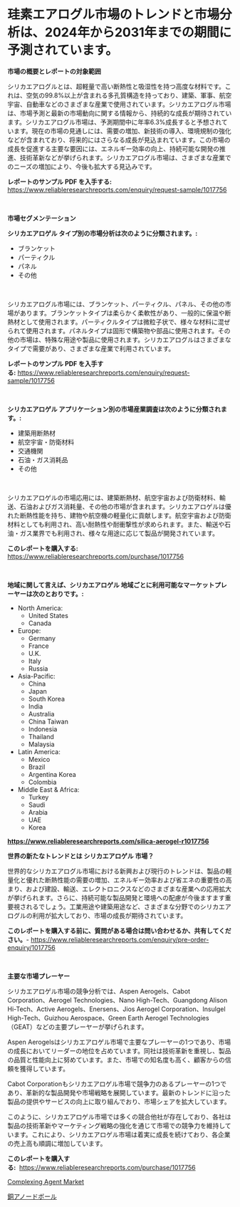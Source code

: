 <p><h1>珪素エアログル市場のトレンドと市場分析は、2024年から2031年までの期間に予測されています。</h1></p><p><strong>市場の概要とレポートの対象範囲</strong></p>
<p><p>シリカエアログルとは、超軽量で高い断熱性と吸湿性を持つ高度な材料です。これは、空気の99.8%以上が含まれる多孔質構造を持っており、建築、軍事、航空宇宙、自動車などのさまざまな産業で使用されています。シリカエアログル市場は、市場予測と最新の市場動向に関する情報から、持続的な成長が期待されています。シリカエアログル市場は、予測期間中に年率6.3%成長すると予想されています。現在の市場の見通しには、需要の増加、新技術の導入、環境規制の強化などが含まれており、将来的にはさらなる成長が見込まれています。この市場の成長を促進する主要な要因には、エネルギー効率の向上、持続可能な開発の推進、技術革新などが挙げられます。シリカエアログル市場は、さまざまな産業でのニーズの増加により、今後も拡大する見込みです。</p></p>
<p><strong>レポートのサンプル PDF を入手する:</strong> <a href="https://www.reliableresearchreports.com/enquiry/request-sample/1017756">https://www.reliableresearchreports.com/enquiry/request-sample/1017756</a></p>
<p>&nbsp;</p>
<p><strong>市場セグメンテーション</strong></p>
<p><strong>シリカエアロゲル タイプ別の市場分析は次のように分類されます。:</strong></p>
<p><ul><li>ブランケット</li><li>パーティクル</li><li>パネル</li><li>その他</li></ul></p>
<p>&nbsp;</p>
<p><p>シリカエアログル市場には、ブランケット、パーティクル、パネル、その他の市場があります。ブランケットタイプは柔らかく柔軟性があり、一般的に保温や断熱材として使用されます。パーティクルタイプは微粒子状で、様々な材料に混ぜられて使用されます。パネルタイプは固形で構築物や部品に使用されます。その他の市場は、特殊な用途や製品に使用されます。シリカエアログルはさまざまなタイプで需要があり、さまざまな産業で利用されています。</p></p>
<p><strong>レポートのサンプル PDF を入手する:</strong>&nbsp;<a href="https://www.reliableresearchreports.com/enquiry/request-sample/1017756">https://www.reliableresearchreports.com/enquiry/request-sample/1017756</a></p>
<p>&nbsp;</p>
<p><strong> シリカエアロゲル アプリケーション別の市場産業調査は次のように分類されます。:</strong></p>
<p><ul><li>建築用断熱材</li><li>航空宇宙・防衛材料</li><li>交通機関</li><li>石油・ガス消耗品</li><li>その他</li></ul></p>
<p>&nbsp;</p>
<p><p>シリカエアロゲルの市場応用には、建築断熱材、航空宇宙および防衛材料、輸送、石油およびガス消耗量、その他の市場が含まれます。シリカエアロゲルは優れた断熱性能を持ち、建物や航空機の軽量化に貢献します。航空宇宙および防衛材料としても利用され、高い耐熱性や耐衝撃性が求められます。また、輸送や石油・ガス業界でも利用され、様々な用途に応じて製品が開発されています。</p></p>
<p><strong>このレポートを購入する:</strong>&nbsp; <a href="https://www.reliableresearchreports.com/purchase/1017756">https://www.reliableresearchreports.com/purchase/1017756</a></p>
<p>&nbsp;</p>
<p><strong>地域に関して言えば、シリカエアロゲル 地域ごとに利用可能なマーケットプレーヤーは次のとおりです。:</strong></p>
<p><ul>
    <li>
        North America:
        <ul>
            <li>United States</li>
            <li>Canada</li>
        </ul>
    </li>
    <li>
        Europe:
        <ul>
            <li>Germany</li>
            <li>France</li>
            <li>U.K.</li>
            <li>Italy</li>
            <li>Russia</li>
        </ul>
    </li>
    <li>
        Asia-Pacific:
        <ul>
            <li>China</li>
            <li>Japan</li>
            <li>South Korea</li>
            <li>India</li>
            <li>Australia</li>
            <li>China Taiwan</li>
            <li>Indonesia</li>
            <li>Thailand</li>
            <li>Malaysia</li>
        </ul>
    </li>
    <li>
        Latin America:
        <ul>
            <li>Mexico</li>
            <li>Brazil</li>
            <li>Argentina Korea</li>
            <li>Colombia</li>
        </ul>
    </li>
    <li>
        Middle East & Africa:
        <ul>
            <li>Turkey</li>
            <li>Saudi</li>
            <li>Arabia</li>
            <li>UAE</li>
            <li>Korea</li>
        </ul>
    </li>
    </ul></p>
<p><strong><a href="https://www.reliableresearchreports.com/silica-aerogel-r1017756">https://www.reliableresearchreports.com/silica-aerogel-r1017756</a></strong>&nbsp;</p>
<p><strong>世界の新たなトレンドとは シリカエアロゲル 市場？</strong></p>
<p><p>世界的なシリカエアログル市場における新興および現行のトレンドは、製品の軽量化と優れた断熱性能の需要の増加、エネルギー効率および省エネの重要性の高まり、および建設、輸送、エレクトロニクスなどのさまざまな産業への応用拡大が挙げられます。さらに、持続可能な製品開発と環境への配慮が今後ますます重要視されるでしょう。工業用途や建築用途など、さまざまな分野でのシリカエアログルの利用が拡大しており、市場の成長が期待されています。</p></p>
<p><strong>このレポートを購入する前に、質問がある場合は問い合わせるか、共有してください。</strong>- <a href="https://www.reliableresearchreports.com/enquiry/pre-order-enquiry/1017756">https://www.reliableresearchreports.com/enquiry/pre-order-enquiry/1017756</a></p>
<p>&nbsp;</p>
<p><strong>主要な市場プレーヤー</strong></p>
<p><p>シリカエアロゲル市場の競争分析では、Aspen Aerogels、Cabot Corporation、Aerogel Technologies、Nano High-Tech、Guangdong Alison Hi-Tech、Active Aerogels、Enersens、Jios Aerogel Corporation、Insulgel High-Tech、Guizhou Aerospace、Green Earth Aerogel Technologies（GEAT）などの主要プレーヤーが挙げられます。</p><p>Aspen Aerogelsはシリカエアロゲル市場で主要なプレーヤーの1つであり、市場の成長においてリーダーの地位を占めています。同社は技術革新を重視し、製品の品質と性能向上に努めています。また、市場での知名度も高く、顧客からの信頼を獲得しています。</p><p>Cabot Corporationもシリカエアロゲル市場で競争力のあるプレーヤーの1つであり、革新的な製品開発や市場戦略を展開しています。最新のトレンドに沿った製品の提供やサービスの向上に取り組んでおり、市場シェアを拡大しています。</p><p>このように、シリカエアロゲル市場では多くの競合他社が存在しており、各社は製品の技術革新やマーケティング戦略の強化を通じて市場での競争力を維持しています。これにより、シリカエアロゲル市場は着実に成長を続けており、各企業の売上高も順調に増加しています。</p></p>
<p><strong>このレポートを購入する:</strong>&nbsp;&nbsp;<a href="https://www.reliableresearchreports.com/purchase/1017756">https://www.reliableresearchreports.com/purchase/1017756</a></p>
<p><p><a href="https://full-wildebeest-80b.notion.site/Complexing-Agent-Market-Size-and-Examines-its-Market-Scope-with-a-Primary-Focus-on-Growth-Opportun-913f6863b3a0413db320e857d70a2897">Complexing Agent Market</a></p><p><a href="https://medium.com/@chloeconn80/%E9%8A%85%E9%99%BD%E6%A5%B5%E7%90%83%E5%B8%82%E5%A0%B4-%E7%AB%B6%E4%BA%89%E5%88%86%E6%9E%90-%E5%B8%82%E5%A0%B4%E3%83%88%E3%83%AC%E3%83%B3%E3%83%89-%E3%81%9D%E3%81%97%E3%81%A62031%E5%B9%B4%E3%81%BE%E3%81%A7%E3%81%AE%E4%BA%88%E6%B8%AC-00b1a8e3a411">銅アノードボール</a></p></p>